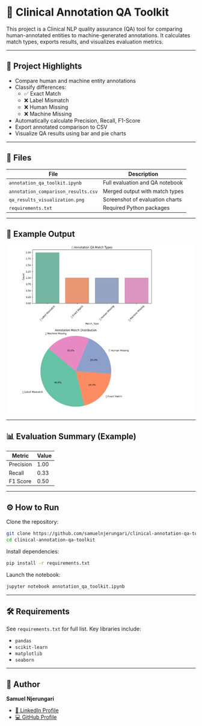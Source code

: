 
# 🧠 Clinical Annotation QA Toolkit

This project is a Clinical NLP quality assurance (QA) tool for comparing human-annotated entities to machine-generated annotations. It calculates match types, exports results, and visualizes evaluation metrics.

---

## 📌 Project Highlights

- Compare human and machine entity annotations  
- Classify differences:
  - ✅ Exact Match  
  - ❌ Label Mismatch  
  - ❌ Human Missing  
  - ❌ Machine Missing  
- Automatically calculate Precision, Recall, F1-Score  
- Export annotated comparison to CSV  
- Visualize QA results using bar and pie charts  

---

## 📁 Files

| File                             | Description                          |
|----------------------------------|--------------------------------------|
| `annotation_qa_toolkit.ipynb`    | Full evaluation and QA notebook      |
| `annotation_comparison_results.csv` | Merged output with match types     |
| `qa_results_visualization.png`   | Screenshot of evaluation charts      |
| `requirements.txt`               | Required Python packages             |

---

## 🧪 Example Output

![QA Results Visualization](qa_results_visualization.png)

---

## 📊 Evaluation Summary (Example)

| Metric    | Value |
|-----------|-------|
| Precision | 1.00  |
| Recall    | 0.33  |
| F1 Score  | 0.50  |

---

## ⚙️ How to Run

Clone the repository:

```bash
git clone https://github.com/samuelnjerungari/clinical-annotation-qa-toolkit.git
cd clinical-annotation-qa-toolkit
```

Install dependencies:

```bash
pip install -r requirements.txt
```

Launch the notebook:

```bash
jupyter notebook annotation_qa_toolkit.ipynb
```

---

## 🛠️ Requirements

See `requirements.txt` for full list. Key libraries include:

- `pandas`  
- `scikit-learn`  
- `matplotlib`  
- `seaborn`  

---

## 👤 Author

**Samuel Njerungari**  

- [🔗 LinkedIn Profile](https://www.linkedin.com/in/samuelnjerungari)  
- [💻 GitHub Profile](https://github.com/samuelnjerungari)
